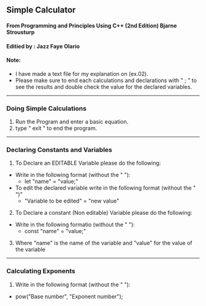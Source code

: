 ## Simple Calculator
#### From Programming and Principles Using C++ (2nd Edition) Bjarne Strousturp 
#### Editied by : Jazz Faye Olario
#### Note: 
- I have made a text file for my explanation on (ex.02).
- Please make sure to end each calculations and declarations with " ; " to see the results and double check the value for the declared variables.
---
### Doing Simple Calculations 
1. Run the Program and enter a basic equation.
2. type " exit " to end the program.
---
### Declaring Constants and Variables
1. To Declare an EDITABLE Variable please do the following:

- Write in the following format (without the " "):
     - let "name" = "value;"
- To edit the declared variable write in the following format (without the " ")"
     - "Variable to be edited" = "new value"
2. To Declare a constant (Non editable) Variable please do the following:
- Write in the following formatio (without the " "):
     - const "name" = "value;"
3. Where "name" is the name of the variable and "value" for the value of the variable
---
### Calculating Exponents
1. Write in the following format (without the " "):
- pow("Base number", "Exponent number");

